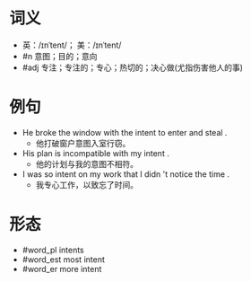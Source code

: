 # 词义
- 英：/ɪnˈtent/； 美：/ɪnˈtent/
- #n 意图；目的；意向
- #adj 专注；专注的；专心；热切的；决心做(尤指伤害他人的事)
# 例句
- He broke the window with the intent to enter and steal .
	- 他打破窗户意图入室行窃。
- His plan is incompatible with my intent .
	- 他的计划与我的意图不相符。
- I was so intent on my work that I didn 't notice the time .
	- 我专心工作，以致忘了时间。
# 形态
- #word_pl intents
- #word_est most intent
- #word_er more intent
